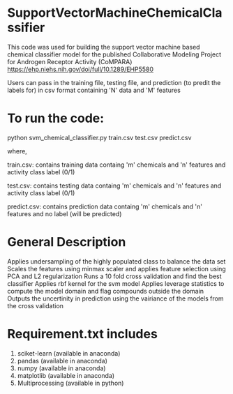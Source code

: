 # SupportVectorMachineChemicalClassifier
This code was used for building the support vector machine based chemical classifier model for the published Collaborative Modeling Project for Androgen Receptor Activity (CoMPARA)
https://ehp.niehs.nih.gov/doi/full/10.1289/EHP5580

Users can pass in the training file, testing file, and prediction (to predit the labels for) in csv format containing 'N' data and 'M' features

# To run the code: 
python svm_chemical_classifier.py train.csv test.csv predict.csv

where,

train.csv: contains training data containg 'm' chemicals and 'n' features and activity class label (0/1)

test.csv: contains testing data containg 'm' chemicals and 'n' features and activity class label (0/1)

predict.csv: contains prediction data containg 'm' chemicals and 'n' features and no label (will be predicted) 

# General Description
Applies undersampling of the highly populated class to balance the data set
Scales the features using minmax scaler and applies feature selection using PCA and L2 regularization 
Runs a 10 fold cross validation and find the best classifier 
Applies rbf kernel for the svm model
Applies leverage statistics to compute the model domain and flag compounds outside the domain
Outputs the uncertinity in prediction using the vairiance of the models from the cross validation

# Requirement.txt includes
1) sciket-learn (available in anaconda)
2) pandas (available in anaconda)
3) numpy (available in anaconda)
4) matplotlib (available in anaconda)
5) Multiprocessing (available in python)

